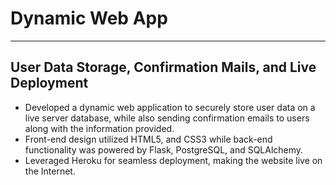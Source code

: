 # Dynamic Web App
---
## User Data Storage, Confirmation Mails, and Live Deployment
- Developed a dynamic web application to securely store user data on a live server database, while also sending confirmation emails to users along with the information provided.
- Front-end design utilized HTML5, and CSS3 while back-end functionality was powered by Flask, PostgreSQL, and SQLAlchemy.
- Leveraged Heroku for seamless deployment, making the website live on the Internet.
